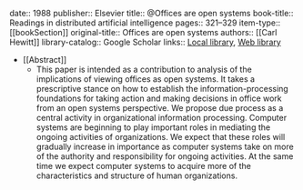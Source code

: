 date:: 1988
publisher:: Elsevier
title:: @Offices are open systems
book-title:: Readings in distributed artificial intelligence
pages:: 321–329
item-type:: [[bookSection]]
original-title:: Offices are open systems
authors:: [[Carl Hewitt]]
library-catalog:: Google Scholar
links:: [Local library](zotero://select/library/items/7BJHQHRN), [Web library](https://www.zotero.org/users/6520516/items/7BJHQHRN)

- [[Abstract]]
	- This paper is intended as a contribution to analysis of the implications of viewing offices as open systems. It takes a prescriptive stance on how to establish the information-processing foundations for taking action and making decisions in office work from an open systems perspective. We propose due process as a central activity in organizational information processing. Computer systems are beginning to play important roles in mediating the ongoing activities of organizations. We expect that these roles will gradually increase in importance as computer systems take on more of the authority and responsibility for ongoing activities. At the same time we expect computer systems to acquire more of the characteristics and structure of human organizations.